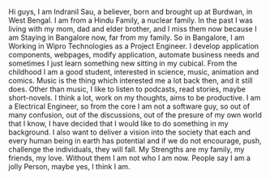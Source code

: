 Hi guys, I am Indranil Sau, a believer, born and brought up at Burdwan, in West Bengal. I am from a Hindu Family, a nuclear family. In the past I was living with my mom, dad and elder brother, and I miss them now because I am Staying in Bangalore now, far from my family. So in Bangalore, I am Working in Wipro Technologies as a Project Engineer. I develop application components, webpages, modify application, automate business needs and sometimes I just learn something new sitting in my cubical. From the childhood I am a good student, interested in science, music, animation and comics. Music is the thing which interested me a lot back then, and it still does. Other than music, I like to listen to podcasts, read stories, maybe short-novels. I think a lot, work on my thoughts, aims to be productive. I am a Electrical Engineer, so from the core I am not a software guy, so out of many confusion, out of the discussions, out of the presure of my own world that I know, I have decided that I would like to do something in my background. I also want to deliver a vision into the society that each and every human being in earth has potential and if we do not encourage, push, challenge the individuals, they will fall. My Strengths are my family, my friends, my love. Without them I am not who I am now. People say I am a jolly Person, maybe yes, I think I am.  